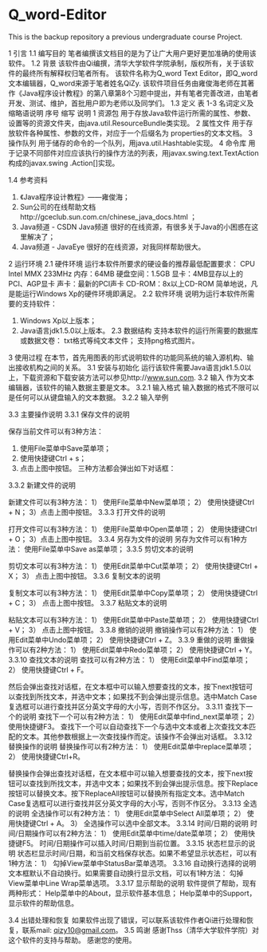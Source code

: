# Q_word-Editor
This is the backup repository a previous undergraduate course Project.

1	引言
1.1	编写目的
笔者编撰该文档目的是为了让广大用户更好更加准确的使用该软件。
1.2	背景
该软件由Qi编撰，清华大学软件学院承制，版权所有，关于该软件的最终所有解释权归笔者所有。
该软件名称为Q_word Text Editor，即Q_word文本编辑器，Q_word来源于笔者姓名QiZy.
该软件项目任务由雍俊海老师在其著作《Java程序设计教程》的第八章第8个习题中提出，并有笔者完善改进，由笔者开发、测试、维护，首批用户即为老师以及同学们。
1.3	定义
表 1-3 名词定义及缩略语说明
序号
缩写
说明
1
资源包
用于存放Java软件运行所需的属性、参数、设置等的资源文件夹，由java.util.ResourceBundle类实现。
2
属性文件
		用于存放软件各种属性、参数的文件，对应于一个后缀名为	properties的文本文档。
3
操作队列
用于储存的命令的一个队列，用java.util.Hashtable实现。
4
命令库
用于记录不同部件对应应该执行的操作方法的列表，用javax.swing.text.TextAction构成的javax.swing .Action[]实现。

1.4	参考资料
1.	《Java程序设计教程》——雍俊海；
2.	Sun公司的在线帮助文档http://gceclub.sun.com.cn/chinese_java_docs.html ；
3.	Java频道 - CSDN Java频道 很好的在线资源，有很多关于Java的小困惑在这里解决了；
4.	Java频道 - JavaEye 很好的在线资源，对我同样帮助很大。

2	运行环境
2.1	硬件环境
		运行本软件所要求的硬设备的推荐最低配置要求： 
CPU Intel MMX 233MHz 
内存：64MB 
硬盘空间：1.5GB 
显卡：4MB显存以上的PCI、AGP显卡 
声卡：最新的PCI声卡 
CD-ROM：8x以上CD-ROM 
简单地说，凡是能运行Windows Xp的硬件环境即满足。
2.2	软件环境
说明为运行本软件所需要的支持软件：
1)	Windows Xp以上版本；
2)	Java语言jdk1.5.0以上版本。
2.3	数据结构
支持本软件的运行所需要的数据库或数据文卷：
txt格式等纯文本文件；
 支持png格式图片。

3	使用过程
在本节，首先用图表的形式说明软件的功能同系统的输入源机构、输出接收机构之间的关系。
3.1	安装与初始化
运行该软件需要Java语言jdk1.5.0以上，下载资源和下载安装方法可以参见http://www.sun.com.
3.2	输入
作为文本编辑器，该软件的输入数据主要是文本。
3.2.1	输入格式
输入数据的格式不限可以是任何可以从键盘输入的文本数据。
3.2.2	输入举例

3.3	主要操作说明
3.3.1	保存文件的说明

保存当前文件可以有3种方法：
1)	使用File菜单中Save菜单项；
2)	使用快捷键Ctrl + s；
3)	点击上图中按钮。
三种方法都会弹出如下对话框：

3.3.2	新建文件的说明

新建文件可以有3种方法：
1） 使用File菜单中New菜单项；
2） 使用快捷键Ctrl + N；
3）点击上图中按钮。
3.3.3	打开文件的说明

打开文件可以有3种方法：
1） 使用File菜单中Open菜单项；
2） 使用快捷键Ctrl + O；
3）点击上图中按钮。
3.3.4 另存为文件的说明
另存为文件可以有1种方法：
使用File菜单中Save as菜单项；
3.3.5 剪切文本的说明

剪切文本可以有3种方法：
1） 使用Edit菜单中Cut菜单项；
2） 使用快捷键Ctrl + X；
3） 点击上图中按钮。
3.3.6 复制文本的说明

复制文本可以有3种方法：
1） 使用Edit菜单中Copy菜单项；
2） 使用快捷键Ctrl + C；
3） 点击上图中按钮。
3.3.7 粘贴文本的说明

粘贴文本可以有3种方法：
1） 使用Edit菜单中Paste菜单项；
2） 使用快捷键Ctrl + V；
3） 点击上图中按钮。
3.3.8 撤销的说明
撤销操作可以有2种方法：
1） 使用Edit菜单中Undo菜单项；
2） 使用快捷键Ctrl + Z。
3.3.9 重做的说明
重做操作可以有2种方法：
1） 使用Edit菜单中Redo菜单项；
2） 使用快捷键Ctrl + Y。
3.3.10 查找文本的说明
查找可以有2种方法：
1） 使用Edit菜单中Find菜单项；
2） 使用快捷键Ctrl + F。

然后会弹出查找对话框，在文本框中可以输入想要查找的文本，按下next按钮可以查找到所找文本，并选中文本；如果找不到会弹出提示信息。选中Match Case复选框可以进行查找并区分英文字母的大小写，否则不作区分。
3.3.11 查找下一个的说明
查找下一个可以有2种方法：
1） 使用Edit菜单中find_next菜单项；
2） 使用快捷键F3。
查找下一个可以自动查找下一个与选中文本或者上次查找文本匹配的文本。其他参数根据上一次查找操作而定。该操作不会弹出对话框。
3.3.12 替换操作的说明
替换操作可以有2种方法：
1） 使用Edit菜单中replace菜单项；
2） 使用快捷键Ctrl+R。

替换操作会弹出查找对话框，在文本框中可以输入想要查找的文本，按下next按钮可以查找到所找文本，并选中文本；如果找不到会弹出提示信息。按下Replace按钮可以替换文本。按下ReplaceAll按钮可以替换所有指定文本。选中Match Case复选框可以进行查找并区分英文字母的大小写，否则不作区分。
3.3.13 全选的说明
全选操作可以有2种方法：
1） 使用Edit菜单中Select All菜单项；
2） 使用快捷键Ctrl + A。
3） 全选操作可以选中全部文本。
3.3.14 时间/日期的说明
时间/日期操作可以有2种方法：
1） 使用Edit菜单中time/date菜单项；
2） 使用快捷键F5。
时间/日期操作可以插入时间/日期到当前位置。
3.3.15 状态栏显示的说明
状态栏显示时间/日期，和当前文档保存状态。如果不希望显示状态栏，可以有1种方法：
1） 勾掉View菜单中StatusBar菜单选项。
3.3.16 自动换行选择的说明
文本框默认不自动换行。如果需要自动换行显示文档，可以有1种方法：
勾掉View菜单中Line Wrap菜单选项。
3.3.17 显示帮助的说明
软件提供了帮助，现有两种形式：
Help菜单中的About，显示软件基本信息；
Help菜单中的Support，显示软件的帮助信息。

3.4	出错处理和恢复
如果软件出现了错误，可以联系该软件作者Qi进行处理和恢复，联系mail: qizy10@gmail.com。
3.5	鸣谢
感谢Thss（清华大学软件学院）对这个软件的支持与帮助。
感谢您的使用。



